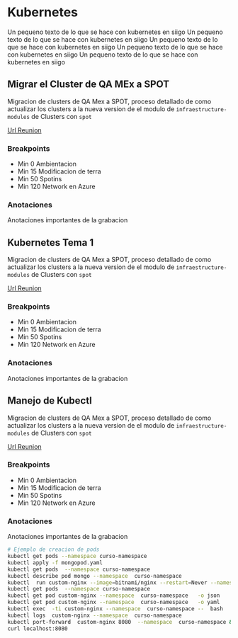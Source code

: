 # Kubernetes
Un pequeno texto de lo que se hace con kubernetes en siigo Un pequeno texto de lo que se hace con kubernetes en siigo Un pequeno texto de lo que se hace con kubernetes en siigo Un pequeno texto de lo que se hace con kubernetes en siigo Un pequeno texto de lo que se hace con kubernetes en siigo 


## Migrar el Cluster de QA MEx a SPOT
Migracion de clusters de QA Mex a SPOT,  proceso detallado de como actualizar los clusters a la nueva version de el modulo de `infraestructure-modules` de Clusters con `spot`

[Url Reunion](https://www.mkdocs.org)

### Breakpoints
* Min 0 Ambientacion
* Min 15 Modificacion de terra
* Min 50 Spotins
* Min 120 Network en Azure

### Anotaciones 
Anotaciones importantes de la grabacion



## Kubernetes Tema 1
Migracion de clusters de QA Mex a SPOT,  proceso detallado de como actualizar los clusters a la nueva version de el modulo de `infraestructure-modules` de Clusters con `spot`

[Url Reunion](https://www.mkdocs.org)

### Breakpoints
* Min 0 Ambientacion
* Min 15 Modificacion de terra
* Min 50 Spotins
* Min 120 Network en Azure

### Anotaciones 
Anotaciones importantes de la grabacion


##  Manejo de Kubectl
Migracion de clusters de QA Mex a SPOT,  proceso detallado de como actualizar los clusters a la nueva version de el modulo de `infraestructure-modules` de Clusters con `spot`

[Url Reunion](https://www.mkdocs.org)

### Breakpoints
* Min 0 Ambientacion
* Min 15 Modificacion de terra
* Min 50 Spotins
* Min 120 Network en Azure

### Anotaciones 
Anotaciones importantes de la grabacion

```bash
# Ejemplo de creacion de pods
kubectl get pods --namespace curso-namespace
kubectl apply -f mongopod.yaml 
kubectl get pods  --namespace curso-namespace
kubectl describe pod mongo --namespace  curso-namespace
kubectl  run custom-nginx --image=bitnami/nginx --restart=Never --namespace  curso-namespace
kubectl get pods  --namespace curso-namespace
kubectl get pod custom-nginx --namespace  curso-namespace   -o json
kubectl get pod custom-nginx --namespace  curso-namespace   -o yaml
kubectl exec  -ti custom-nginx --namespace  curso-namespace --  bash
kubectl logs  custom-nginx --namespace  curso-namespace
kubectl port-forward  custom-nginx 8080  --namespace  curso-namespace &
curl localhost:8080

```